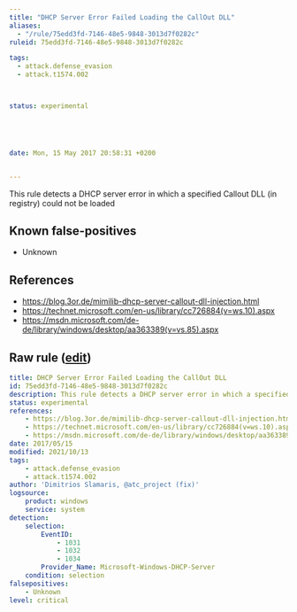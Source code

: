 ```yaml
---
title: "DHCP Server Error Failed Loading the CallOut DLL"
aliases:
  - "/rule/75edd3fd-7146-48e5-9848-3013d7f0282c"
ruleid: 75edd3fd-7146-48e5-9848-3013d7f0282c

tags:
  - attack.defense_evasion
  - attack.t1574.002



status: experimental





date: Mon, 15 May 2017 20:58:31 +0200


---
```


This rule detects a DHCP server error in which a specified Callout DLL (in registry) could not be loaded

<!--more-->


## Known false-positives

* Unknown



## References

* https://blog.3or.de/mimilib-dhcp-server-callout-dll-injection.html
* https://technet.microsoft.com/en-us/library/cc726884(v=ws.10).aspx
* https://msdn.microsoft.com/de-de/library/windows/desktop/aa363389(v=vs.85).aspx


## Raw rule ([edit](https://github.com/SigmaHQ/sigma/edit/master/rules/windows/builtin/system/win_susp_dhcp_config_failed.yml))
```yaml
title: DHCP Server Error Failed Loading the CallOut DLL
id: 75edd3fd-7146-48e5-9848-3013d7f0282c
description: This rule detects a DHCP server error in which a specified Callout DLL (in registry) could not be loaded
status: experimental
references:
    - https://blog.3or.de/mimilib-dhcp-server-callout-dll-injection.html
    - https://technet.microsoft.com/en-us/library/cc726884(v=ws.10).aspx
    - https://msdn.microsoft.com/de-de/library/windows/desktop/aa363389(v=vs.85).aspx
date: 2017/05/15
modified: 2021/10/13
tags:
    - attack.defense_evasion
    - attack.t1574.002
author: 'Dimitrios Slamaris, @atc_project (fix)'
logsource:
    product: windows
    service: system
detection:
    selection:
        EventID:
            - 1031
            - 1032
            - 1034
        Provider_Name: Microsoft-Windows-DHCP-Server
    condition: selection
falsepositives:
    - Unknown
level: critical

```

